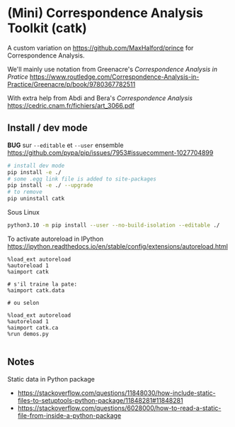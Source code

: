 # (Mini) Correspondence Analysis Toolkit (catk)

A custom variation on <https://github.com/MaxHalford/prince> for Correspondence Analysis.

We'll mainly use notation from Greenacre's _Correspondence Analysis in Pratice_
<https://www.routledge.com/Correspondence-Analysis-in-Practice/Greenacre/p/book/9780367782511>

With extra help from Abdi and Bera's _Correspondence Analysis_ <https://cedric.cnam.fr/fichiers/art_3066.pdf>

## Install / dev mode

**BUG** sur `--editable` et `--user` ensemble <https://github.com/pypa/pip/issues/7953#issuecomment-1027704899>

```bash
# install dev mode
pip install -e ./
# some .egg link file is added to site-packages
pip install -e ./ --upgrade
# to remove
pip uninstall catk
```

Sous Linux

```bash
python3.10 -m pip install --user --no-build-isolation --editable ./
```

To activate autoreload in IPython <https://ipython.readthedocs.io/en/stable/config/extensions/autoreload.html>

```IPython
%load_ext autoreload
%autoreload 1
%aimport catk

# s'il traine la pate:
%aimport catk.data

# ou selon

%load_ext autoreload
%autoreload 1
%aimport catk.ca
%run demos.py


```

## Notes

Static data in Python package

- <https://stackoverflow.com/questions/11848030/how-include-static-files-to-setuptools-python-package/11848281#11848281>
- <https://stackoverflow.com/questions/6028000/how-to-read-a-static-file-from-inside-a-python-package>
